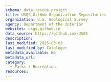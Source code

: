 ```yaml
---
schema: data_rescue_project 
title: USGS GitHub Organization Repositories
organization: U.S. Geological Survey
agency: Department of the Interior
websites: usgs.github.io
data_source: https://github.com/USGS
description: 
last_modified: 2025-03-03
last_modified_by: Cataloger
metadata_available: No
metadata_url: 
category:
  - Parks / Recreation
resources:
---
```

